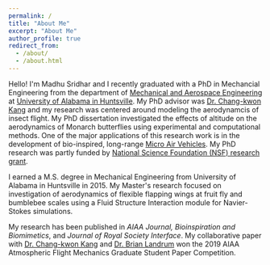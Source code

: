 ```yaml
---
permalink: /
title: "About Me"
excerpt: "About Me"
author_profile: true
redirect_from: 
  - /about/
  - /about.html
---
```


Hello! I'm Madhu Sridhar and I recently graduated with a PhD in Mechancial Engineering from the department of [Mechanical and Aerospace Engineering](https://www.uah.edu/eng/departments/mae) at [University of Alabama in Huntsville](https://www.uah.edu/). My PhD advisor was [Dr. Chang-kwon Kang](https://www.uah.edu/eng/faculty-staff/chang-kwon-kang) and my research was centered around modeling the aerodynamcis of insect flight. My PhD dissertation investigated the effects of altitude on the aerodynamics of Monarch butterflies using experimental and computational methods. One of the major applications of this research work is in the development of bio-inspired, long-range [Micro Air Vehicles](https://en.wikipedia.org/wiki/Micro_air_vehicle). My PhD research was partly funded by [National Science Foundation (NSF) research grant](https://www.uah.edu/news/research/nsf-grant-will-help-fund-engineering-professors-research-of-bio-inspired-micro-air-vehicles). 

I earned a M.S. degree in Mechanical Engineering from University of Alabama in Huntsville in 2015. My Master's research focused on investigation of aerodynamics of flexible flapping wings at fruit fly and bumblebee scales using a Fluid Structure Interaction module for Navier-Stokes simulations. 

My research has been published in <i> AIAA Journal, Bioinspiration and Biomimetics</i>, and <i>Journal of Royal Society Interface</i>. My collaborative paper with [Dr. Chang-kwon Kang](https://butterfly.uah.edu/) and [Dr. Brian Landrum](https://www.uah.edu/eng/faculty-staff/d-brian-landrum) won the 2019 AIAA Atmospheric Flight Mechanics Graduate Student Paper Competition.
